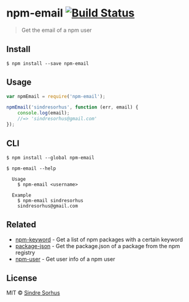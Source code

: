 # npm-email [![Build Status](https://travis-ci.org/sindresorhus/npm-email.svg?branch=master)](https://travis-ci.org/sindresorhus/npm-email)

> Get the email of a npm user


## Install

```
$ npm install --save npm-email
```


## Usage

```js
var npmEmail = require('npm-email');

npmEmail('sindresorhus', function (err, email) {
	console.log(email);
	//=> 'sindresorhus@gmail.com'
});
```


## CLI

```
$ npm install --global npm-email
```

```
$ npm-email --help

  Usage
    $ npm-email <username>

  Example
    $ npm-email sindresorhus
    sindresorhus@gmail.com
```


## Related

- [npm-keyword](https://github.com/sindresorhus/npm-keyword) - Get a list of npm packages with a certain keyword
- [package-json](https://github.com/sindresorhus/package-json) - Get the package.json of a package from the npm registry
- [npm-user](https://github.com/sindresorhus/npm-user) - Get user info of a npm user


## License

MIT © [Sindre Sorhus](http://sindresorhus.com)
